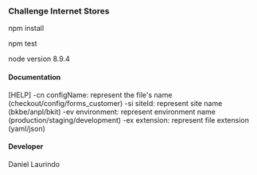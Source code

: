 ### Challenge Internet Stores


npm install

npm test

node version
8.9.4

#### Documentation

[HELP]
    -cn configName:     represent the file's name               (checkout/config/forms_customer)
    -si siteId:         represent site name                     (bkbe/anpl/bkit)
    -ev environment:    represent environment name              (production/staging/development)
    -ex extension:      represent file extension                (yaml/json)

#### Developer
Daniel Laurindo